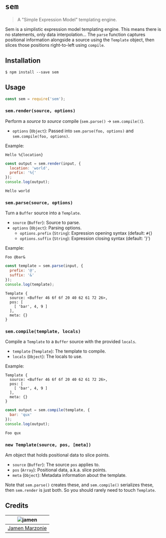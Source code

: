 # `sem`
> A "Simple Expression Model" templating engine.

Sem is a simplistic expression model templating engine.  This means there is no statements, only data interpolation...  The `parse` function captures positional information alongside a source using the `Template` object, then slices those positions right-to-left using `compile`.

## Installation
```shell
$ npm install --save sem
```

## Usage
```javascript
const sem = require('sem');
```
### `sem.render(source, options)`
Perform a _source to source_ compile (`sem.parse()` -> `sem.compile()`).
 - `options` (`Object`): Passed into `sem.parse(foo, options)` and `sem.compile(foo, options)`.

Example:
```
Hello %{location}
```
```javascript
const output = sem.render(input, {
  location: 'world',
  prefix: '%{'
});
console.log(output);
```
```
Hello world
```

### `sem.parse(source, options)`
Turn a `Buffer` source into a `Template`.
 - `source` (`Buffer`): Source to parse.
 - `options` (`Object`): Parsing options.
   - `options.prefix` (`String`): Expression opening syntax (default: `#{`)
   - `options.suffix` (`String`): Expression closing syntax (default: '}')

Example:
```
Foo @bar&
```
```javascript
const template = sem.parse(input, {
  prefix: '@',
  suffix: '&'
});
console.log(template);
```
```
Template {                                    
  source: <Buffer 46 6f 6f 20 40 62 61 72 26>,
  pos: [
    [ 'bar', 4, 9 ]
  ],                   
  meta: {}
}                                  
```

### `sem.compile(template, locals)`
Compile a `Template` to a `Buffer` source with the provided `locals`.
 - `template` (`Template`): The template to compile.
 - `locals` (`Object`): The locals to use.

Example:
```
Template {                                    
  source: <Buffer 46 6f 6f 20 40 62 61 72 26>,
  pos: [
    [ 'bar', 4, 9 ]
  ],                   
  meta: {}
}
```
```javascript
const output = sem.compile(template, {
  bar: 'qux'
});
console.log(output);
```
```
Foo qux
```

### `new Template(source, pos, [meta])`
Am object that holds positional data to slice points.
 - `source` (`Buffer`): The source `pos` applies to.
 - `pos` (`Array`): Positional data, a.k.a. slice points.
 - `meta` (`Object`): Metadata information about the template.

Note that `sem.parse()` creates these, and `sem.compile()` serializes these, then `sem.render` is just both.  So you should rarely need to touch `Template`.


## Credits
| ![jamen][avatar] |
|:---:|
| [Jamen Marzonie][github] |

  [avatar]: https://avatars.githubusercontent.com/u/6251703?v=3&s=125
  [github]: https://github.com/jamen
